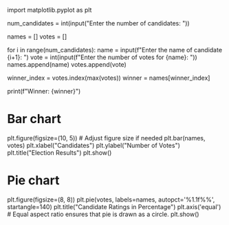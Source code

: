 import matplotlib.pyplot as plt

num_candidates = int(input("Enter the number of candidates: "))

names = []
votes = []

for i in range(num_candidates):
    name = input(f"Enter the name of candidate {i+1}: ")
    vote = int(input(f"Enter the number of votes for {name}: "))
    names.append(name)
    votes.append(vote)

winner_index = votes.index(max(votes))
winner = names[winner_index]

print(f"Winner: {winner}")

# Bar chart
plt.figure(figsize=(10, 5))  # Adjust figure size if needed
plt.bar(names, votes)
plt.xlabel("Candidates")
plt.ylabel("Number of Votes")
plt.title("Election Results")
plt.show()


# Pie chart
plt.figure(figsize=(8, 8))
plt.pie(votes, labels=names, autopct='%1.1f%%', startangle=140)
plt.title("Candidate Ratings in Percentage")
plt.axis('equal')  # Equal aspect ratio ensures that pie is drawn as a circle.
plt.show()

